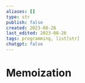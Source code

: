 ```yaml
---
aliases: []
type: str
publish: false
created: 2023-08-26
last_edited: 2023-08-26
tags: programming, list[str]
chatgpt: false
---
```

# Memoization
